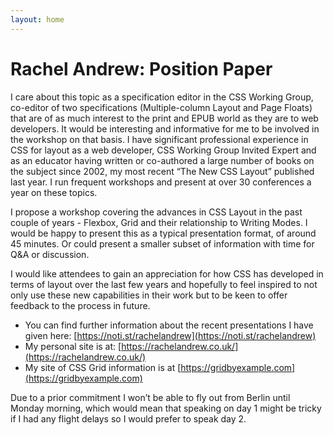 ```yaml
---
layout: home
---
```


# Rachel Andrew: Position Paper

I care about this topic as a specification editor in the CSS Working Group, co-editor of two specifications (Multiple-column Layout and Page Floats) that are of as much interest to the print and EPUB world as they are to web developers. It would be interesting and informative for me to be involved in the workshop on that basis. I have significant professional experience in CSS for layout as a web developer, CSS Working Group Invited Expert and as an educator having written or co-authored a large number of books on the subject since 2002, my most recent “The New CSS Layout” published last year. I run frequent workshops and present at over 30 conferences a year on these topics. 

I propose a workshop covering the advances in CSS Layout in the past couple of years - Flexbox, Grid and their relationship to Writing Modes. I would be happy to present this as a typical presentation format, of around 45 minutes. Or could present a smaller subset of information with time for Q&A or discussion. 

I would like attendees to gain an appreciation for how CSS has developed in terms of layout over the last few years and hopefully to feel inspired to not only use these new capabilities in their work but to be keen to offer feedback to the process in future.

* You can find further information about the recent presentations I have given here: [https://noti.st/rachelandrew](https://noti.st/rachelandrew)
* My personal site is at: [https://rachelandrew.co.uk/](https://rachelandrew.co.uk/)
* My site of CSS Grid information is at [https://gridbyexample.com](https://gridbyexample.com)

Due to a prior commitment I won’t be able to fly out from Berlin until Monday morning, which would mean that speaking on day 1 might be tricky if I had any flight delays so I would prefer to speak day 2.


 
